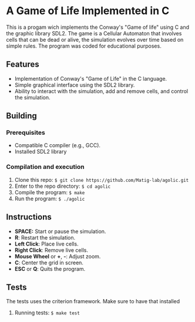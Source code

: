 # A Game of Life Implemented in C

This is a progam wich implements the Conway's "Game of life" using C and the graphic library SDL2. The game is a Cellular Automaton that involves cells that can be dead or alive, the simulation evolves over time based on simple rules. The program was coded for educational purposes.

## Features

- Implementation of Conway's "Game of Life" in the C language.
- Simple graphical interface using the SDL2 library.
- Ability to interact with the simulation, add and remove cells, and control the simulation.

## Building

### Prerequisites

- Compatible C compiler (e.g., GCC).
- Installed SDL2 library

### Compilation and execution

1. Clone this repo: `$ git clone https://github.com/Matig-lab/agolic.git`
2. Enter to the repo directory: `$ cd agolic`
3. Compile the program: `$ make`
4. Run the program: `$ ./agolic`

## Instructions

- **SPACE:** Start or pause the simulation.
- **R**: Restart the simulation.
- **Left Click**: Place live cells.
- **Right Click**: Remove live cells.
- **Mouse Wheel** or **+**, **-**: Adjust zoom.
- **C**: Center the grid in screen.
- **ESC** or **Q**: Quits the program.


## Tests

The tests uses the criterion framework. Make sure to have that installed

1. Running tests: `$ make test`
